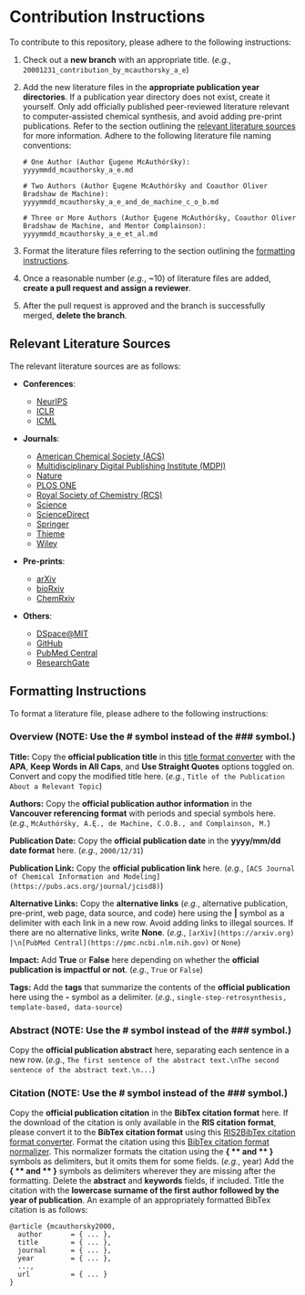 # Contribution Instructions
To contribute to this repository, please adhere to the following instructions:

1. Check out a **new branch** with an appropriate title. (_e.g._, `20001231_contribution_by_mcauthorsky_a_e`)

2. Add the new literature files in the **appropriate publication year directories**.
If a publication year directory does not exist, create it yourself.
Only add officially published peer-reviewed literature relevant to computer-assisted chemical synthesis, and avoid adding pre-print publications.
Refer to the section outlining the [relevant literature sources](#relevant-literature-sources) for more information.
Adhere to the following literature file naming conventions:

    ```
    # One Author (Author Ęugene McAuthórśky):
    yyyymmdd_mcauthorsky_a_e.md
    
    # Two Authors (Author Ęugene McAuthórśky and Coauthor Oliver Bradshaw de Machine):
    yyyymmdd_mcauthorsky_a_e_and_de_machine_c_o_b.md
    
    # Three or More Authors (Author Ęugene McAuthórśky, Coauthor Oliver Bradshaw de Machine, and Mentor Complainson):
    yyyymmdd_mcauthorsky_a_e_et_al.md
    ```

3. Format the literature files referring to the section outlining the [formatting instructions](#formatting-instructions).

4. Once a reasonable number (_e.g._, ~10) of literature files are added, **create a pull request and assign a reviewer**.

5. After the pull request is approved and the branch is successfully merged, **delete the branch**.


## Relevant Literature Sources
The relevant literature sources are as follows:

- **Conferences**:
  - [NeurIPS](https://nips.cc)
  - [ICLR](https://icml.cc)
  - [ICML](https://iclr.cc)

- **Journals**:
  - [American Chemical Society (ACS)](https://pubs.acs.org/action/doSearch)
  - [Multidisciplinary Digital Publishing Institute (MDPI)](https://mdpi.com/search)
  - [Nature](https://nature.com/search/advanced)
  - [PLOS ONE](https://journals.plos.org/plosone/search)
  - [Royal Society of Chemistry (RCS)](https://pubs.rsc.org/en/search/advancedsearch)
  - [Science](https://science.org/search/advanced)
  - [ScienceDirect](https://sciencedirect.com/search)
  - [Springer](https://link.springer.com/advanced-search)
  - [Thieme](https://thieme-connect.com/products/all/search)
  - [Wiley](https://onlinelibrary.wiley.com/search/advanced)

- **Pre-prints**:
  - [arXiv](https://arxiv.org/search/advanced)
  - [bioRxiv](https://biorxiv.org/search)
  - [ChemRxiv](https://chemrxiv.org/engage/chemrxiv/search-dashboard)

- **Others**:
  - [DSpace@MIT](https://dspace.mit.edu/discover)
  - [GitHub](https://github.com/search/advanced)
  - [PubMed Central](https://www.ncbi.nlm.nih.gov/pmc/advanced)
  - [ResearchGate](https://researchgate.net/search.Search.html)


## Formatting Instructions
To format a literature file, please adhere to the following instructions:


### Overview (NOTE: Use the # symbol instead of the ### symbol.)
**Title:**
Copy the **official publication title** in this [title format converter](https://titlecaseconverter.com) with the **APA**, **Keep Words in All Caps**, and **Use Straight Quotes** options toggled on.
Convert and copy the modified title here.
(_e.g._, `Title of the Publication About a Relevant Topic`)

**Authors:**
Copy the **official publication author information** in the **Vancouver referencing format** with periods and special symbols here.
(_e.g._, `McAuthórśky, A.Ę., de Machine, C.O.B., and Complainson, M.`)

**Publication Date:**
Copy the **official publication date** in the **yyyy/mm/dd date format** here.
(_e.g._, `2000/12/31`)

**Publication Link:**
Copy the **official publication link** here.
(_e.g._, `[ACS Journal of Chemical Information and Modeling](https://pubs.acs.org/journal/jcisd8)`)

**Alternative Links:**
Copy the **alternative links** (_e.g._, alternative publication, pre-print, web page, data source, and code) here using the **|** symbol as a delimiter with each link in a new row.
Avoid adding links to illegal sources.
If there are no alternative links, write **None**.
(_e.g._, `[arXiv](https://arxiv.org) |\n[PubMed Central](https://pmc.ncbi.nlm.nih.gov)` or `None`)

**Impact:**
Add **True** or **False** here depending on whether the **official publication is impactful or not**.
(_e.g._, `True` or `False`)

**Tags:**
Add the **tags** that summarize the contents of the **official publication** here using the **-** symbol as a delimiter.
(_e.g._, `single-step-retrosynthesis, template-based, data-source`)


### Abstract (NOTE: Use the # symbol instead of the ### symbol.)
Copy the **official publication abstract** here, separating each sentence in a new row.
(_e.g._, `The first sentence of the abstract text.\nThe second sentence of the abstract text.\n...`)


### Citation (NOTE: Use the # symbol instead of the ### symbol.)
Copy the **official publication citation** in the **BibTex citation format** here.
If the download of the citation is only available in the **RIS citation format**, please convert it to the **BibTex citation format** using this [RIS2BibTex citation format converter](https://www.bruot.org/ris2bib).
Format the citation using this [BibTex citation format normalizer](https://hsborges.github.io/bibtex-normalizer).
This normalizer formats the citation using the **{ ** and ** }** symbols as delimiters, but it omits them for some fields. (_e.g._, year)
Add the **{ ** and ** }** symbols as delimiters wherever they are missing after the formatting.
Delete the **abstract** and **keywords** fields, if included.
Title the citation with the **lowercase surname of the first author followed by the year of publication**.
An example of an appropriately formatted BibTex citation is as follows:

```
@article {mcauthorsky2000,
  author       = { ... },
  title        = { ... },
  journal      = { ... },
  year         = { ... },
  ...,
  url          = { ... }
}
```

